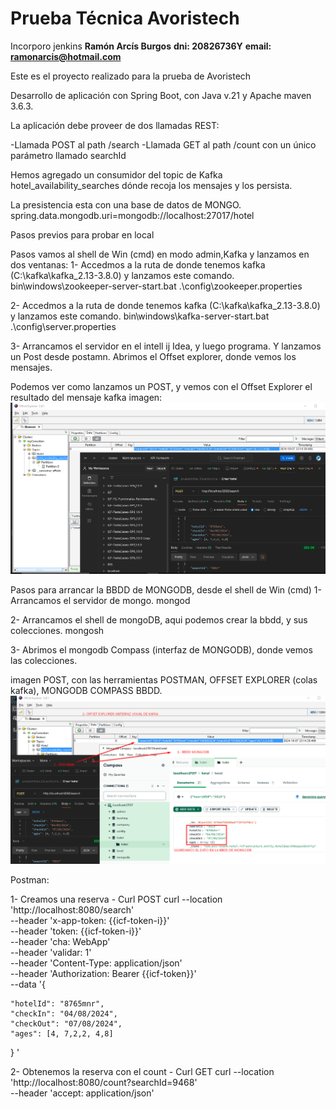 # Prueba Técnica Avoristech
Incorporo jenkins 
**Ramón Arcís Burgos**
**dni: 20826736Y**
**email: ramonarcis@hotmail.com**

Este es el proyecto realizado para la prueba de Avoristech

Desarrollo de aplicación con Spring Boot, con Java v.21 y
Apache maven 3.6.3.

La aplicación debe proveer de dos llamadas REST:

-Llamada POST al path /search
-Llamada GET al path /count con un único parámetro llamado
searchId

Hemos agregado un consumidor del topic de Kafka
hotel_availability_searches dónde recoja los mensajes y los persista.

La presistencia esta con una base de datos de MONGO.
spring.data.mongodb.uri=mongodb://localhost:27017/hotel

Pasos previos para probar en local

Pasos vamos al shell de Win (cmd) en modo admin,Kafka y lanzamos en dos ventanas:
1- Accedmos a la ruta de donde tenemos kafka (C:\kafka\kafka_2.13-3.8.0) y lanzamos este comando.
bin\windows\zookeeper-server-start.bat .\config\zookeeper.properties

2- Accedmos a la ruta de donde tenemos kafka (C:\kafka\kafka_2.13-3.8.0) y lanzamos este comando.
bin\windows\kafka-server-start.bat .\config\server.properties

3- Arrancamos  el servidor en el intell ij Idea, y luego programa. Y lanzamos un Post desde postamn.
Abrimos el Offset explorer, donde vemos los mensajes.


Podemos ver como lanzamos un POST, y vemos con el Offset Explorer el resultado del mensaje kafka
imagen: ![img.png](img.png)

Pasos para arrancar la BBDD de MONGODB, desde el shell de Win (cmd)
1- Arrancamos el servidor de mongo.
mongod

2- Arrancamos el shell de mongoDB, aqui podemos crear la bbdd, y sus colecciones.
mongosh

3- Abrimos el mongodb Compass (interfaz de MONGODB), donde vemos las colecciones.

imagen POST, con las herramientas POSTMAN, OFFSET EXPLORER (colas kafka), MONGODB COMPASS BBDD.
![img_1.png](img_1.png)


Postman:

1- Creamos una reserva - Curl POST 
curl --location 'http://localhost:8080/search' \
--header 'x-app-token: {{icf-token-i}}' \
--header 'token: {{icf-token-i}}' \
--header 'cha: WebApp' \
--header 'validar: 1' \
--header 'Content-Type: application/json' \
--header 'Authorization: Bearer {{icf-token}}' \
--data '{

    "hotelId": "8765mnr",
    "checkIn": "04/08/2024",
    "checkOut": "07/08/2024",
    "ages": [4, 7,2,2, 4,8]

}
'

2- Obtenemos la reserva con el count - Curl GET
curl --location 'http://localhost:8080/count?searchId=9468' \
--header 'accept: application/json'


